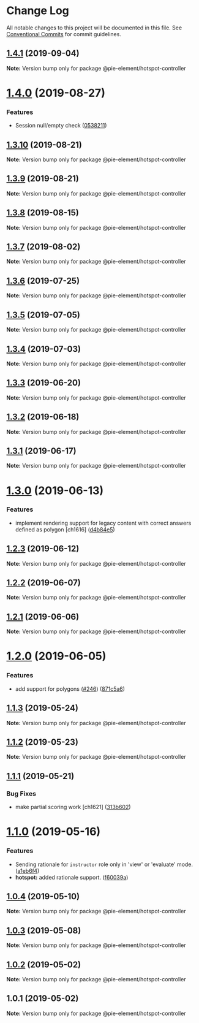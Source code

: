 # Change Log

All notable changes to this project will be documented in this file.
See [Conventional Commits](https://conventionalcommits.org) for commit guidelines.

## [1.4.1](https://github.com/pie-framework/pie-elements/compare/@pie-element/hotspot-controller@1.4.0...@pie-element/hotspot-controller@1.4.1) (2019-09-04)

**Note:** Version bump only for package @pie-element/hotspot-controller





# [1.4.0](https://github.com/pie-framework/pie-elements/compare/@pie-element/hotspot-controller@1.3.10...@pie-element/hotspot-controller@1.4.0) (2019-08-27)


### Features

* Session null/empty check ([0538211](https://github.com/pie-framework/pie-elements/commit/0538211))





## [1.3.10](https://github.com/pie-framework/pie-elements/compare/@pie-element/hotspot-controller@1.3.9...@pie-element/hotspot-controller@1.3.10) (2019-08-21)

**Note:** Version bump only for package @pie-element/hotspot-controller





## [1.3.9](https://github.com/pie-framework/pie-elements/compare/@pie-element/hotspot-controller@1.3.8...@pie-element/hotspot-controller@1.3.9) (2019-08-21)

**Note:** Version bump only for package @pie-element/hotspot-controller





## [1.3.8](https://github.com/pie-framework/pie-elements/compare/@pie-element/hotspot-controller@1.3.7...@pie-element/hotspot-controller@1.3.8) (2019-08-15)

**Note:** Version bump only for package @pie-element/hotspot-controller





## [1.3.7](https://github.com/pie-framework/pie-elements/compare/@pie-element/hotspot-controller@1.3.6...@pie-element/hotspot-controller@1.3.7) (2019-08-02)

**Note:** Version bump only for package @pie-element/hotspot-controller





## [1.3.6](https://github.com/pie-framework/pie-elements/compare/@pie-element/hotspot-controller@1.3.5...@pie-element/hotspot-controller@1.3.6) (2019-07-25)

**Note:** Version bump only for package @pie-element/hotspot-controller





## [1.3.5](https://github.com/pie-framework/pie-elements/compare/@pie-element/hotspot-controller@1.3.4...@pie-element/hotspot-controller@1.3.5) (2019-07-05)

**Note:** Version bump only for package @pie-element/hotspot-controller





## [1.3.4](https://github.com/pie-framework/pie-elements/compare/@pie-element/hotspot-controller@1.3.3...@pie-element/hotspot-controller@1.3.4) (2019-07-03)

**Note:** Version bump only for package @pie-element/hotspot-controller





## [1.3.3](https://github.com/pie-framework/pie-elements/compare/@pie-element/hotspot-controller@1.3.2...@pie-element/hotspot-controller@1.3.3) (2019-06-20)

**Note:** Version bump only for package @pie-element/hotspot-controller





## [1.3.2](https://github.com/pie-framework/pie-elements/compare/@pie-element/hotspot-controller@1.3.1...@pie-element/hotspot-controller@1.3.2) (2019-06-18)

**Note:** Version bump only for package @pie-element/hotspot-controller





## [1.3.1](https://github.com/pie-framework/pie-elements/compare/@pie-element/hotspot-controller@1.3.0...@pie-element/hotspot-controller@1.3.1) (2019-06-17)

**Note:** Version bump only for package @pie-element/hotspot-controller





# [1.3.0](https://github.com/pie-framework/pie-elements/compare/@pie-element/hotspot-controller@1.2.3...@pie-element/hotspot-controller@1.3.0) (2019-06-13)


### Features

* implement rendering support for legacy content with correct answers defined as polygon [ch1616] ([d4b84e5](https://github.com/pie-framework/pie-elements/commit/d4b84e5))





## [1.2.3](https://github.com/pie-framework/pie-elements/compare/@pie-element/hotspot-controller@1.2.2...@pie-element/hotspot-controller@1.2.3) (2019-06-12)

**Note:** Version bump only for package @pie-element/hotspot-controller





## [1.2.2](https://github.com/pie-framework/pie-elements/compare/@pie-element/hotspot-controller@1.2.1...@pie-element/hotspot-controller@1.2.2) (2019-06-07)

**Note:** Version bump only for package @pie-element/hotspot-controller





## [1.2.1](https://github.com/pie-framework/pie-elements/compare/@pie-element/hotspot-controller@1.2.0...@pie-element/hotspot-controller@1.2.1) (2019-06-06)

**Note:** Version bump only for package @pie-element/hotspot-controller





# [1.2.0](https://github.com/pie-framework/pie-elements/compare/@pie-element/hotspot-controller@1.1.3...@pie-element/hotspot-controller@1.2.0) (2019-06-05)


### Features

* add support for polygons  ([#246](https://github.com/pie-framework/pie-elements/issues/246)) ([871c5a6](https://github.com/pie-framework/pie-elements/commit/871c5a6))





## [1.1.3](https://github.com/pie-framework/pie-elements/compare/@pie-element/hotspot-controller@1.1.2...@pie-element/hotspot-controller@1.1.3) (2019-05-24)

**Note:** Version bump only for package @pie-element/hotspot-controller





## [1.1.2](https://github.com/pie-framework/pie-elements/compare/@pie-element/hotspot-controller@1.1.1...@pie-element/hotspot-controller@1.1.2) (2019-05-23)

**Note:** Version bump only for package @pie-element/hotspot-controller





## [1.1.1](https://github.com/pie-framework/pie-elements/compare/@pie-element/hotspot-controller@1.1.0...@pie-element/hotspot-controller@1.1.1) (2019-05-21)


### Bug Fixes

* make partial scoring work [ch1621] ([313b602](https://github.com/pie-framework/pie-elements/commit/313b602))





# [1.1.0](https://github.com/pie-framework/pie-elements/compare/@pie-element/hotspot-controller@1.0.4...@pie-element/hotspot-controller@1.1.0) (2019-05-16)


### Features

* Sending rationale for `instructor` role only in 'view' or 'evaluate' mode. ([a1eb6f4](https://github.com/pie-framework/pie-elements/commit/a1eb6f4))
* **hotspot:** added rationale support. ([f60039a](https://github.com/pie-framework/pie-elements/commit/f60039a))





## [1.0.4](https://github.com/pie-framework/pie-elements/compare/@pie-element/hotspot-controller@1.0.3...@pie-element/hotspot-controller@1.0.4) (2019-05-10)

**Note:** Version bump only for package @pie-element/hotspot-controller





## [1.0.3](https://github.com/pie-framework/pie-elements/compare/@pie-element/hotspot-controller@1.0.2...@pie-element/hotspot-controller@1.0.3) (2019-05-08)

**Note:** Version bump only for package @pie-element/hotspot-controller





## [1.0.2](https://github.com/pie-framework/pie-elements/compare/@pie-element/hotspot-controller@1.0.1...@pie-element/hotspot-controller@1.0.2) (2019-05-02)

**Note:** Version bump only for package @pie-element/hotspot-controller





## 1.0.1 (2019-05-02)

**Note:** Version bump only for package @pie-element/hotspot-controller
